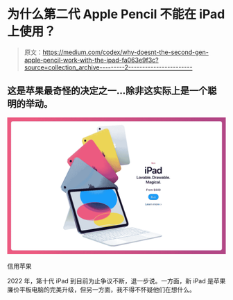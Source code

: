 # 为什么第二代 Apple Pencil 不能在 iPad 上使用？

> 原文：<https://medium.com/codex/why-doesnt-the-second-gen-apple-pencil-work-with-the-ipad-fa063e9f3c?source=collection_archive---------2----------------------->

## 这是苹果最奇怪的决定之一…除非这实际上是一个聪明的举动。

![](img/48ad07be8c1d127edf09de47151a3a4e.png)

信用苹果

2022 年，第十代 iPad 到目前为止争议不断，退一步说。一方面，新 iPad 是苹果廉价平板电脑的完美升级，但另一方面，我不得不怀疑他们在想什么。